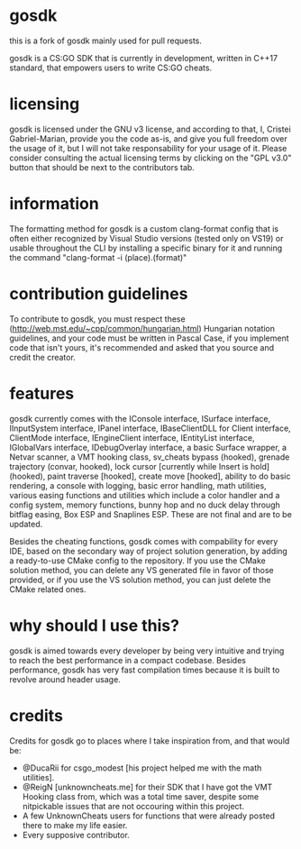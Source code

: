 # gosdk
this is a fork of gosdk mainly used for pull requests.

gosdk is a CS:GO SDK that is currently in development, written in C++17 standard, that empowers users to write CS:GO cheats.

# licensing
gosdk is licensed under the GNU v3 license, and according to that, I, Cristei Gabriel-Marian, provide you the code as-is, and give you full freedom over the usage of it, but I will not take responsability for your usage of it. Please consider consulting the actual licensing terms by clicking on the "GPL v3.0" button that should be next to the contributors tab.

# information
The formatting method for gosdk is a custom clang-format config that is often either recognized by Visual Studio versions (tested only on VS19) or usable throughout the CLI by installing a specific binary for it and running the command "clang-format -i (place).(format)"
# contribution guidelines
To contribute to gosdk, you must respect these (http://web.mst.edu/~cpp/common/hungarian.html) Hungarian notation guidelines, and your code must be written in Pascal Case, if you implement code that isn't yours, it's recommended and asked that you source and credit the creator.

# features
gosdk currently comes with the IConsole interface, ISurface interface, IInputSystem interface, IPanel interface, IBaseClientDLL for Client interface, ClientMode interface, IEngineClient interface, IEntityList interface, IGlobalVars interface, IDebugOverlay interface, a basic Surface wrapper, a Netvar scanner, a VMT hooking class, sv_cheats bypass (hooked), grenade trajectory (convar, hooked), lock cursor [currently while Insert is hold] (hooked), paint traverse [hooked], create move [hooked], ability to do basic rendering, a console with logging, basic error handling, math utilities, various easing functions and utilities which include a color handler and a config system, memory functions, bunny hop and no duck delay through bitflag easing, Box ESP and Snaplines ESP. These are not final and are to be updated.

Besides the cheating functions, gosdk comes with compability for every IDE, based on the secondary way of project solution generation, by adding a ready-to-use CMake config to the repository. If you use the CMake solution method, you can delete any VS generated file in favor of those provided, or if you use the VS solution method, you can just delete the CMake related ones.

# why should I use this?
gosdk is aimed towards every developer by being very intuitive and trying to reach the best performance in a compact codebase. Besides performance, gosdk has very fast compilation times because it is built to revolve around header usage.

# credits
Credits for gosdk go to places where I take inspiration from, and that would be:
- @DucaRii for csgo_modest [his project helped me with the math utilities].
- @ReigN [unknowncheats.me] for their SDK that I have got the VMT Hooking class from, which was a total time saver, despite some nitpickable issues that are not occouring within this project.
- A few UnknownCheats users for functions that were already posted there to make my life easier.
- Every supposive contributor.
